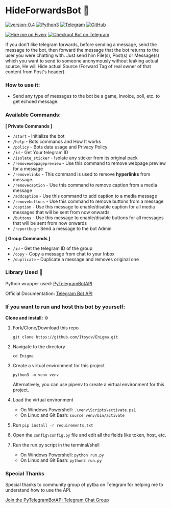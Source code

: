 # HideForwardsBot 🔎

[![version-0.4](https://img.shields.io/badge/version-0.4-green)](https://github.com/Itsydv/Enigma)
[![Python3](https://img.shields.io/badge/language-Python3-red)](https://www.python.org/downloads/)
[![Telegram](https://img.shields.io/badge/Telegram-Channel-blue.svg)](https://t.me/CharlieBots)
[![GitHub](https://img.shields.io/badge/GitHub-orange.svg)](https://github.com/Itsydv)

[![Hire me on Fiverr](https://img.shields.io/badge/Hire%20me-Fiverr-green?style=for-the-badge&logo=appveyor)](https://www.fiverr.com/share/GXpGAd)
[![Checkout Bot on Telegram](https://img.shields.io/badge/Telegram-@HIdeForwardsBot-blue?style=for-the-badge&logo=appveyor)](https://www.t.me/HideForwardsBot)

If you don't like telegram forwards, before sending a message, send the message to the bot, then forward the message that the bot returns to the user you were chatting with. Just send him File(s), Post(s) or Message(s) which you want to send to someone anonymously without leaking actual source, He will Hide actual Source (Forward Tag of real owner of that content from Post's header).

### How to use it:

- Send any type of messages to the bot be a game, invoice, poll, etc. to get echoed message.

### Available Commands:

<b>[ Private Commands ]</b><br>
- `/start` - Initialize the bot<br>
- `/help` - Bots commands and How It works<br>
- `/policy` - Bots data usage and Privacy Policy<br>
- `/id` - Get Your telegram ID<br>
- `/isolate_sticker` - Isolate any sticker from its original pack<br>
- `/removewebpagepreview` - Use this command to remove webpage preview for a message<br>
- `/removelinks` - This command is used to remove <b>hyperlinks</b> from message.<br>
- `/removecaption` - Use this command to remove caption from a media message<br>
- `/addcaption` - Use this command to add caption to a media message<br>
- `/removebuttons` - Use this command to remove buttons from a message<br>
- `/caption` - Use this message to enable/disable caption for all media messages that will be sent from now onwards<br>
- `/buttons` - Use this message to enable/disable buttons for all messages that will be sent from now onwards<br>
- `/reportbug` - Send a message to the bot Admin

<b>[ Group Commands ]</b><br>
- `/id` - Get the telegram ID of the group<br>
- `/copy` - Copy a message from chat to your Inbox<br>
- `/duplicate` - Duplicate a message and removes original one

### Library Used 🔗
Python wrapper used: [PyTelegramBotAPI](https://github.com/eternnoir/pyTelegramBotAPI)

Official Documentation: [Telegram Bot API](https://core.telegram.org/bots/api)


### If you want to run and host this bot by yourself:

**Clone and install:** ⚙️

1. Fork/Clone/Download this repo

    `git clone https://github.com/Itsydv/Enigma.git`

2. Navigate to the directory

    `cd Enigma`

3. Create a virtual environment for this project

    `python3 -m venv venv`
   
   Alternatively, you can use pipenv to create a virtual environment for this project.

4. Load the virtual environment
   - On Windows Powershell: `.\venv\Scripts\activate.ps1`
   - On Linux and Git Bash: `source venv/bin/activate`
  
5. Run `pip install -r requirements.txt`

6. Open the `config\config.py` file and edit all the fields like token, host, etc.

7. Run the run.py script in the terminal/shell
    - On Windows Powershell: `python run.py`
    - On Linux and Git Bash: `python3 run.py`

### Special Thanks
Special thanks to community group of pytba on Telegram for helping me to understand how to use the API.

[Join the PyTelegramBotAPI Telegram Chat Group](https://telegram.me/joinchat/Bn4ixj84FIZVkwhk2jag6A)
